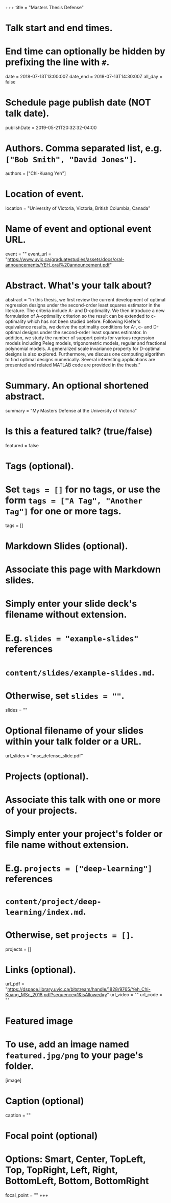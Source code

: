 +++
title = "Masters Thesis Defense"

# Talk start and end times.
#   End time can optionally be hidden by prefixing the line with `#`.
date = 2018-07-13T13:00:00Z
date_end = 2018-07-13T14:30:00Z
all_day = false

# Schedule page publish date (NOT talk date).
publishDate = 2019-05-21T20:32:32-04:00

# Authors. Comma separated list, e.g. `["Bob Smith", "David Jones"]`.
authors = ["Chi-Kuang Yeh"]

# Location of event.
location = "University of Victoria, Victoria, British Columbia, Canada"

# Name of event and optional event URL.
event = ""
event_url = "https://www.uvic.ca/graduatestudies/assets/docs/oral-announcements/YEH_oral%20announcement.pdf"

# Abstract. What's your talk about?
abstract = "In this thesis, we first review the current development of optimal regression designs under the second-order least squares estimator in the literature. The criteria include A- and D-optimality. We then introduce a new formulation of A-optimality criterion so the result can be extended to c-optimality which has not been studied before. Following Kiefer's equivalence results, we derive the optimality conditions for A-, c- and D-optimal designs under the second-order least squares estimator. In addition, we study the number of support points for various regression models including Peleg models, trigonometric models, regular and fractional polynomial models. A generalized scale invariance property for D-optimal designs is also explored. Furthermore, we discuss one computing algorithm to find optimal designs numerically. Several interesting applications are presented and related MATLAB code are provided in the thesis."

# Summary. An optional shortened abstract.
summary = "My Masters Defense at the University of Victoria"

# Is this a featured talk? (true/false)
featured = false

# Tags (optional).
#   Set `tags = []` for no tags, or use the form `tags = ["A Tag", "Another Tag"]` for one or more tags.
tags = []

# Markdown Slides (optional).
#   Associate this page with Markdown slides.
#   Simply enter your slide deck's filename without extension.
#   E.g. `slides = "example-slides"` references 
#   `content/slides/example-slides.md`.
#   Otherwise, set `slides = ""`.
slides = ""

# Optional filename of your slides within your talk folder or a URL.
url_slides = "msc_defense_slide.pdf"

# Projects (optional).
#   Associate this talk with one or more of your projects.
#   Simply enter your project's folder or file name without extension.
#   E.g. `projects = ["deep-learning"]` references 
#   `content/project/deep-learning/index.md`.
#   Otherwise, set `projects = []`.
projects = []

# Links (optional).
url_pdf = "https://dspace.library.uvic.ca/bitstream/handle/1828/9765/Yeh_Chi-Kuang_MSc_2018.pdf?sequence=1&isAllowed=y"
url_video = ""
url_code = ""

# Featured image
# To use, add an image named `featured.jpg/png` to your page's folder. 
[image]
  # Caption (optional)
  caption = ""

  # Focal point (optional)
  # Options: Smart, Center, TopLeft, Top, TopRight, Left, Right, BottomLeft, Bottom, BottomRight
  focal_point = ""
+++
